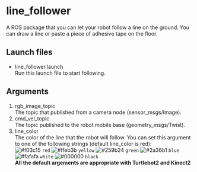 # line_follower  
A ROS package that you can let your robot follow a line on the ground. You can draw a line or paste a piece of adhesive tape on the floor.
## Launch files
* line_follower.launch  
Run this launch file to start following.
## Arguments
1. rgb_image_topic  
The topic that published from a camera node (sensor_msgs/Image).  
2. cmd_vel_topic  
The topic published to the robot mobile base (geometry_msgs/Twist).  
3. line_color  
The color of the line that the robot will follow. You can set this argument to one of the following strings (default line_color is red):  
![#f03c15](https://placehold.it/15/f03c15/000000?text=+) `red` ![#ffeb3b](https://placehold.it/15/ffeb3b/000000?text=+) `yellow` ![#259b24](https://placehold.it/15/259b24/000000?text=+) `green` ![#2a36b1](https://placehold.it/15/2a36b1/000000?text=+) `blue` ![#fafafa](https://placehold.it/15/fafafa/000000?text=+) `white` ![#000000](https://placehold.it/15/000000/000000?text=+) `black`  
__All the default argements are appropriate with Turtlebot2 and Kinect2__  